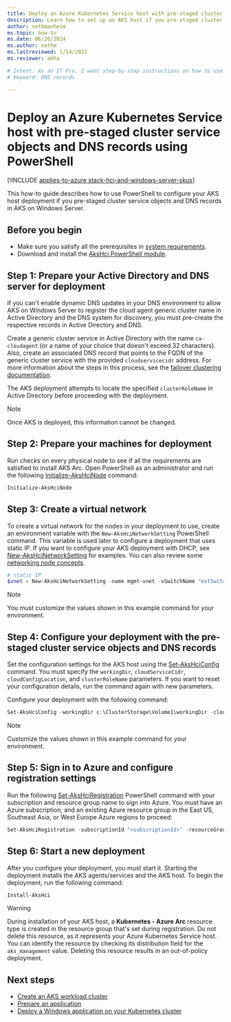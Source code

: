 ```yaml
---
title: Deploy an Azure Kubernetes Service host with pre-staged cluster service objects and DNS records using PowerShell
description: Learn how to set up an AKS host if you pre-staged cluster service objects and DNS records.
author: sethmanheim
ms.topic: how-to
ms.date: 06/26/2024
ms.author: sethm 
ms.lastreviewed: 1/14/2022
ms.reviewer: abha

# Intent: As an IT Pro, I want step-by-step instructions on how to use PowerShell to use pre-staged cluster objects to deploy my AKS host.
# Keyword: DNS records

---
```


# Deploy an Azure Kubernetes Service host with pre-staged cluster service objects and DNS records using PowerShell

[!INCLUDE [applies-to-azure stack-hci-and-windows-server-skus](includes/aks-hci-applies-to-skus/aks-hybrid-applies-to-azure-stack-hci-windows-server-sku.md)]

This how-to guide describes how to use PowerShell to configure your AKS host deployment if you pre-staged cluster service objects and DNS records in AKS on Windows Server.

## Before you begin

- Make sure you satisfy all the prerequisites in [system requirements](system-requirements.md).
- Download and install the [AksHci PowerShell module](./kubernetes-walkthrough-powershell.md#install-the-akshci-powershell-module).

## Step 1: Prepare your Active Directory and DNS server for deployment

If you can't enable dynamic DNS updates in your DNS environment to allow AKS on Windows Server to register the cloud agent generic cluster name in Active Directory and the DNS system for discovery, you must pre-create the respective records in Active Directory and DNS.

Create a generic cluster service in Active Directory with the name `ca-cloudagent` (or a name of your choice that doesn't exceed 32 characters). Also, create an associated DNS record that points to the FQDN of the generic cluster service with the provided `cloudservicecidr` address. For more information about the steps in this process, see the [failover clustering documentation](/windows-server/failover-clustering/prestage-cluster-adds).

The AKS deployment attempts to locate the specified `clusterRoleName` in Active Directory before proceeding with the deployment.

> [!NOTE]
> Once AKS is deployed, this information cannot be changed.

## Step 2: Prepare your machines for deployment

Run checks on every physical node to see if all the requirements are satisfied to install AKS Arc. Open PowerShell as an administrator and run the following [Initialize-AksHciNode](./reference/ps/initialize-akshcinode.md) command:

```powershell
Initialize-AksHciNode
```

## Step 3: Create a virtual network

To create a virtual network for the nodes in your deployment to use, create an environment variable with the `New-AksHciNetworkSetting` PowerShell command. This variable is used later to configure a deployment that uses static IP. If you want to configure your AKS deployment with DHCP, see [New-AksHciNetworkSetting](./reference/ps/new-akshcinetworksetting.md) for examples. You can also review some [networking node concepts](./concepts-node-networking.md).

```powershell
# static IP
$vnet = New-AksHciNetworkSetting -name mgmt-vnet -vSwitchName "extSwitch" -k8sNodeIpPoolStart "172.16.10.1" -k8sNodeIpPoolEnd "172.16.10.255" -vipPoolStart "172.16.255.0" -vipPoolEnd "172.16.255.254" -ipAddressPrefix "172.16.0.0/16" -gateway "172.16.0.1" -dnsServers "172.16.0.1" 
```

> [!NOTE]
> You must customize the values shown in this example command for your environment.

## Step 4: Configure your deployment with the pre-staged cluster service objects and DNS records

Set the configuration settings for the AKS host using the [Set-AksHciConfig](./reference/ps/set-akshciconfig.md) command. You must specify the `workingDir`, `cloudServiceCidr`, `cloudConfigLocation`, and `clusterRoleName` parameters. If you want to reset your configuration details, run the command again with new parameters.

Configure your deployment with the following command:

```powershell
Set-AksHciConfig -workingDir c:\ClusterStorage\Volume1\workingDir -cloudConfigLocation c:\clusterstorage\volume1\Config -vnet $vnet -cloudservicecidr "172.16.10.10/16" -clusterRoleName "ca-cloudagent"
```

> [!NOTE]
> Customize the values shown in this example command for your environment.

## Step 5: Sign in to Azure and configure registration settings

Run the following [Set-AksHciRegistration](./reference/ps/set-akshciregistration.md) PowerShell command with your subscription and resource group name to sign into Azure. You must have an Azure subscription, and an existing Azure resource group in the East US, Southeast Asia, or West Europe Azure regions to proceed:

```powershell
Set-AksHciRegistration -subscriptionId "<subscriptionId>" -resourceGroupName "<resourceGroupName>"
```

## Step 6: Start a new deployment

After you configure your deployment, you must start it. Starting the deployment installs the AKS agents/services and the AKS host. To begin the deployment, run the following command:

```powershell
Install-AksHci
```

> [!WARNING]
> During installation of your AKS host, a **Kubernetes - Azure Arc** resource type is created in the resource group that's set during registration. Do not delete this resource, as it represents your Azure Kubernetes Service host. You can identify the resource by checking its distribution field for the `aks_management` value. Deleting this resource results in an out-of-policy deployment.

## Next steps

- [Create an AKS workload cluster](./reference/ps/new-akshcicluster.md)
- [Prepare an application](./tutorial-kubernetes-prepare-application.md)
- [Deploy a Windows application on your Kubernetes cluster](./deploy-windows-application.md)
